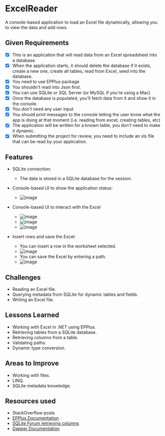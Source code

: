 # ExcelReader

A console-based application to load an Excel file dynamically,
allowing you to view the data and add rows.

## Given Requirements

- [x] This is an application that will read data from an Excel
spreadsheet into a database
- [x] When the application starts, it should delete the database
if it exists, create a new one, create all tables, read from Excel,
seed into the database.
- [x] You need to use EPPlus package
- [x] You shouldn't read into Json first.
- [x] You can use SQLite or SQL Server (or MySQL if you're
using a Mac)
- [x] Once the database is populated, you'll fetch data from it
and show it in the console.
- [x] You don't need any user input
- [x] You should print messages to the console letting the user
know what the app is doing at that moment (i.e. reading from excel;
creating tables, etc)
- [x] The application will be written for a known table, you don't
need to make it dynamic.
- [x] When submitting the project for review, you need to include an
xls file that can be read by your application.

## Features

- SQLite connection:

  - The data is stored in a SQLite database for the session.

- Console-based UI to show the application status:

  - ![image](https://github.com/user-attachments/assets/97daaf41-2bef-465d-9cf0-ba2831ab59ca)

- Console-based UI to interact with the Excel

  - ![image](https://github.com/user-attachments/assets/1f5e2777-33d5-46cb-9313-d9c656980254)
  - ![image](https://github.com/user-attachments/assets/f7f41de6-e3aa-4d39-8f67-60509caa8f79)
  - ![image](https://github.com/user-attachments/assets/cd5442d8-34be-455d-9862-2469eb7b18c7)

- Insert rows and save the Excel:

  - You can insert a row in the worksheet selected.
  - ![image](https://github.com/user-attachments/assets/bd07c023-d55a-4e11-9dbd-3b5cb8323255)
  - You can save the Excel by entering a path.
  - ![image](https://github.com/user-attachments/assets/670241bd-c333-456b-ba74-25622d8063d9)

## Challenges

- Reading an Excel file.
- Querying metadata from SQLite for dynamic tables and fields.
- Writing an Excel file.

## Lessons Learned

- Working with Excel in .NET using EPPlus.
- Retrieving tables from a SQLite database.
- Retrieving columns from a table.
- Validating paths.
- Dynamic type conversion.

## Areas to Improve

- Working with files.
- LINQ.
- SQLite metadata knowledge.

## Resources used

- StackOverflow posts
- [EPPlus Documentation](https://epplussoftware.com/en/Developers/)
- [SQLite Forum retrieving columns](https://www.sqlite.org/forum/info/a5fa4f43622453de)
- [Dapper Documentation](https://www.learndapper.com/)
